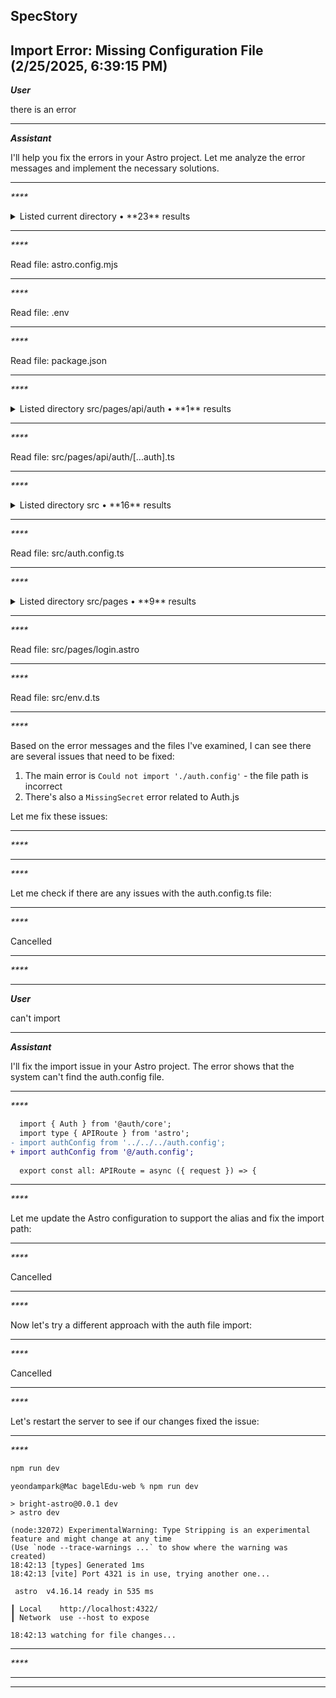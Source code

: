 ## SpecStory

## Import Error: Missing Configuration File (2/25/2025, 6:39:15 PM)

_**User**_

there is an error

---

_**Assistant**_

I'll help you fix the errors in your Astro project. Let me analyze the error messages and implement the necessary solutions.

---

_****_

<details>
            <summary>Listed current directory • **23** results</summary>
        
| Name |
|-------|
| 📄 `astro.config.mjs` |
| 📄 `.env` |
| 📄 `package-lock.json` |
| 📄 `package.json` |
| 📁 `node_modules` |
| 📁 `src` |
| 📄 `.env.example` |
| 📁 `.git` |
| 📄 `prd-backend.md` |
| 📄 `repomix-output.txt` |
| 📄 `prd.md` |
| 📁 `.cursor` |
| 📁 `.specstory` |
| 📁 `docs` |
| 📁 `public` |
| 📄 `.DS_Store` |
| 📁 `.vscode` |
| 📁 `.astro` |
| 📄 `tailwind.config.mjs` |
| 📄 `tsconfig.json` |
| 📄 `prettier.config.cjs` |
| 📄 `.gitignore` |
| 📄 `README.md` |

</details>

---

_****_

Read file: astro.config.mjs

---

_****_

Read file: .env

---

_****_

Read file: package.json

---

_****_

<details>
            <summary>Listed directory src/pages/api/auth • **1** results</summary>
        
| Name |
|-------|
| 📄 `[...auth].ts` |

</details>

---

_****_

Read file: src/pages/api/auth/[...auth].ts

---

_****_

<details>
            <summary>Listed directory src • **16** results</summary>
        
| Name |
|-------|
| 📄 `auth.config.ts` |
| 📁 `types` |
| 📄 `env.d.ts` |
| 📁 `pages` |
| 📁 `lib` |
| 📁 `translations` |
| 📄 `types.ts` |
| 📁 `utils` |
| 📁 `layouts` |
| 📁 `content` |
| 📄 `config.ts` |
| 📁 `images` |
| 📄 `.DS_Store` |
| 📁 `styles` |
| 📁 `icons` |
| 📁 `components` |

</details>

---

_****_

Read file: src/auth.config.ts

---

_****_

<details>
            <summary>Listed directory src/pages • **9** results</summary>
        
| Name |
|-------|
| 📄 `login.astro` |
| 📁 `admin` |
| 📁 `api` |
| 📁 `programs` |
| 📁 `admission-guide` |
| 📁 `blog` |
| 📄 `contact.astro` |
| 📄 `index.astro` |
| 📄 `about.astro` |

</details>

---

_****_

Read file: src/pages/login.astro

---

_****_

Read file: src/env.d.ts

---

_****_



Based on the error messages and the files I've examined, I can see there are several issues that need to be fixed:

1. The main error is `Could not import './auth.config'` - the file path is incorrect
2. There's also a `MissingSecret` error related to Auth.js

Let me fix these issues:

---

_****_



---

_****_



Let me check if there are any issues with the auth.config.ts file:

---

_****_

Cancelled

---

_****_



---

_**User**_

can't import

---

_**Assistant**_

I'll fix the import issue in your Astro project. The error shows that the system can't find the auth.config file.

---

_****_

```diff
  import { Auth } from '@auth/core';
  import type { APIRoute } from 'astro';
- import authConfig from '../../../auth.config';
+ import authConfig from '@/auth.config';
  
  export const all: APIRoute = async ({ request }) => {
```

---

_****_



Let me update the Astro configuration to support the alias and fix the import path:

---

_****_

Cancelled

---

_****_



Now let's try a different approach with the auth file import:

---

_****_

Cancelled

---

_****_





Let's restart the server to see if our changes fixed the issue:

---

_****_

```bash
npm run dev
```

```
yeondampark@Mac bagelEdu-web % npm run dev

> bright-astro@0.0.1 dev
> astro dev

(node:32072) ExperimentalWarning: Type Stripping is an experimental feature and might change at any time
(Use `node --trace-warnings ...` to show where the warning was created)
18:42:13 [types] Generated 1ms
18:42:13 [vite] Port 4321 is in use, trying another one...

 astro  v4.16.14 ready in 535 ms

┃ Local    http://localhost:4322/
┃ Network  use --host to expose

18:42:13 watching for file changes...
```

---

_****_



---



---

